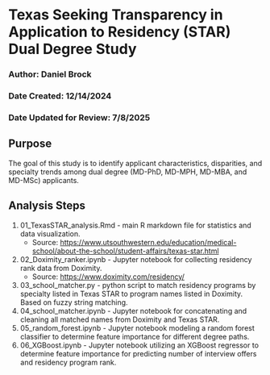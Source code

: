 # **Texas Seeking Transparency in Application to Residency (STAR) Dual Degree Study**

### Author: Daniel Brock
### Date Created: 12/14/2024
### Date Updated for Review: 7/8/2025

## **Purpose**
The goal of this study is to identify applicant characteristics, disparities, and specialty trends among dual degree (MD-PhD, MD-MPH, MD-MBA, and MD-MSc) applicants.

## **Analysis Steps**
1. 01_TexasSTAR_analysis.Rmd - main R markdown file for statistics and data visualization.
   * Source: https://www.utsouthwestern.edu/education/medical-school/about-the-school/student-affairs/texas-star.html 
2. 02_Doximity_ranker.ipynb - Jupyter notebook for collecting residency rank data from Doximity.
   * Source: https://www.doximity.com/residency/
3. 03_school_matcher.py - python script to match residency programs by specialty listed in Texas STAR to program names listed in Doximity. Based on fuzzy string matching.
4. 04_school_matcher.ipynb - Jupyter notebook for concatenating and cleaning all matched names from Doximity and Texas STAR.
5. 05_random_forest.ipynb - Jupyter notebook modeling a random forest classifier to determine feature importance for different degree paths.
6. 06_XGBoost.ipynb - Jupyter notebook utilizing an XGBoost regressor to determine feature importance for predicting number of interview offers and residency program rank.